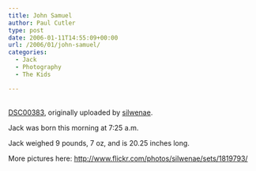 ```yaml
---
title: John Samuel
author: Paul Cutler
type: post
date: 2006-01-11T14:55:09+00:00
url: /2006/01/john-samuel/
categories:
  - Jack
  - Photography
  - The Kids

---
```

<div>
  <a href="http://www.flickr.com/photos/silwenae/85232294/" title="photo sharing"><img src="https://i1.wp.com/static.flickr.com/41/85232294_85b70e2f48.jpg?w=700" alt="" data-recalc-dims="1" /></a><br /> <br /> <a href="http://www.flickr.com/photos/silwenae/85232294/">DSC00383</a>, originally uploaded by <a href="http://www.flickr.com/people/silwenae/">silwenae</a>.
</div>

Jack was born this morning at 7:25 a.m.

Jack weighed 9 pounds, 7 oz, and is 20.25 inches long. 

More pictures here: <http://www.flickr.com/photos/silwenae/sets/1819793/>
